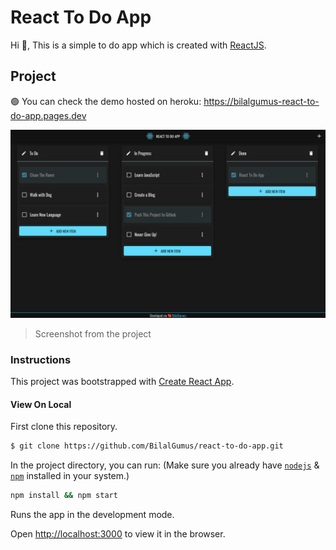 # React To Do App

Hi 👋, This is a simple to do app which is created with [ReactJS](https://reactjs.org/).

## Project

🟢 You can check the demo hosted on heroku: https://bilalgumus-react-to-do-app.pages.dev

![React To Do AppScreenshot](./src/docs/screenshot.png)

> Screenshot from the project

### Instructions

This project was bootstrapped with [Create React App](https://github.com/facebook/create-react-app).

#### View On Local

First clone this repository.
```bash
$ git clone https://github.com/BilalGumus/react-to-do-app.git
```

In the project directory, you can run: (Make sure you already have [`nodejs`](https://nodejs.org/en/) & [`npm`](https://www.npmjs.com/) installed in your system.)

```bash
npm install && npm start
```

Runs the app in the development mode.

Open [http://localhost:3000](http://localhost:3000) to view it in the browser.
